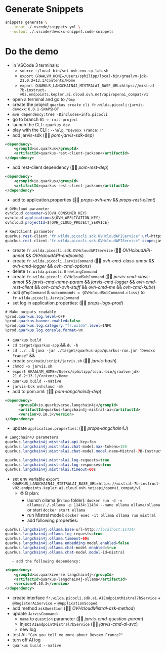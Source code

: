 # Generate Snippets

```bash
snippets generate \
  --input ./.vscode/snippets.yml \
  --output ./.vscode/devoxx-snippet.code-snippets
```

# Do the demo

  - in VSCode 3 terminals:
    - `source ~/local-bin/set-ovh-env-sp-lab.sh`
    - `export GRAALVM_HOME=/Users/sphilipp/local-bin/graalvm-jdk-21.0.2+13.1/Contents/Home`
    - `export QUARKUS_LANGCHAIN4J_MISTRALAI_BASE_URL=https://mistral-7b-instruct-v02.endpoints.kepler.ai.cloud.ovh.net/api/openai_compat/v1`
  - open a terminal and go to `/tmp`
  - create the project `quarkus create cli fr.wilda.picocli:jarvis-devoxx:0.0.1-SNAPSHOT`
  - `mvn dependency:tree -Dincludes=info.picocli`
  - go to branch `01-✨-init-project`
  - launch the CLI : `quarkus dev`
  - play with the CLI : `--help`, `"Devoxx France!!"`
  - add jarvis-sdk (👨‍💻 _pom-jarvis-sdk-dep_)
```xml
<dependency>
    <groupId>io.quarkus</groupId>
    <artifactId>quarkus-rest-client-jackson</artifactId>
</dependency>
```
  - add rest-client dependency (👨‍💻 _pom-rest-dep_)
```xml
<dependency>
    <groupId>io.quarkus</groupId>
    <artifactId>quarkus-rest-client-jackson</artifactId>
</dependency>
```
  - add to application.properties (👨‍💻 _props-ovh-env_ && _props-rest-client_)
```java
# OVHcloud parameter
ovhcloud.consumer=${OVH_CONSUMER_KEY}
ovhcloud.application=${OVH_APPLICATION_KEY}
ovhcloud.projectId=${OVH_CLOUD_PROJECT_SERVICE}

# RestClient parameter
quarkus.rest-client."fr.wilda.picocli.sdk.OVHcloudAPIService".url=https://eu.api.ovh.com/
quarkus.rest-client."fr.wilda.picocli.sdk.OVHcloudAPIService".scope=javax.inject.Singleton 
```
  - create `fr.wilda.picocli.sdk.OVHcloudAPIService` (👨‍💻 _OVHcloudAPI-annot_ && _OVHcloudAPI-endpoints_)
  - create `fr.wilda.picocli.JarvisCommand` (👨‍💻 _ovh-cmd-class-annot_ && _ovh-cmd-logger_ && _ovh-cmd-options_)
  - delete `fr.wilda.picocli.GreetingCommand`
  - create `fr.wilda.picocli.OVHcloudSubCommand` (👨‍💻 _jarvis-cmd-class-annot_ && _jarvis-cmd-name-param_ && _jarvis-cmd-logger_ && _ovh-cmd-rest-client_ && _ovh-cmd-ovh-stuff_ && _ovh-cmd-me_ && _ovh-cmd-kube_) 
  - add `@TopCommand` & `subcommands = {OVHcloudSubCommand.class}` to `fr.wilda.picocli.JarvisCommand`
  - set log in application.properties: (👨‍💻 _props-logs-prod_)
```java
# Make outputs readable
%prod.quarkus.log.level=OFF
%prod.quarkus.banner.enabled=false
%prod.quarkus.log.category."fr.wilda".level=INFO
%prod.quarkus.log.console.format=%m
```
  - `quarkus build`
  - `cd target/quarkus-app` && `du -h`
  - `cd ../..` & `java -jar ./target/quarkus-app/quarkus-run.jar "Devoxx France"` && 
  - create `src/main/script/jarvis.sh` (👨‍💻 _jarvis-bash_)
  - `chmod +x jarvis.sh`
  - `export GRAALVM_HOME=/Users/sphilipp/local-bin/graalvm-jdk-21.0.2+13.1/Contents/Home`
  - `quarkus build --native`
  - `jarvis-bck ovhcloud -mk`
  - add to pom.xml: (👨‍💻 _pom-langchain4j-dep_)
```xml
<dependency>
      <groupId>io.quarkiverse.langchain4j</groupId>
      <artifactId>quarkus-langchain4j-mistral-ai</artifactId>
      <version>0.10.3</version>
</dependency>  
```
  - update `application.properties`: (👨‍💻 _props-langchain4J_)
```java
# Langchain4J parameters
quarkus.langchain4j.mistralai.api-key=foo
quarkus.langchain4j.mistralai.chat-model.max-tokens=150
quarkus.langchain4j.mistralai.chat-model.model-name=Mistral-7B-Instruct-v0.2

quarkus.langchain4j.mistralai.log-requests=true
quarkus.langchain4j.mistralai.log-responses=true
quarkus.langchain4j.mistralai.timeout=60s    
```
  - set env variable `export QUARKUS_LANGCHAIN4J_MISTRALAI_BASE_URL=https://mistral-7b-instruct-v02.endpoints.kepler.ai.cloud.ovh.net/api/openai_compat/v1`
     - ⛑️ B plan: 
        - launch ollama (in `tmp` folder): `docker run -d -v ollama:/./.ollama -p 11434:11434 --name ollama ollama/ollama` or start `docker start ollama`
        - run Mistral model: `docker exec -it ollama ollama run mistral`
        - add following properties:
```java
quarkus.langchain4j.ollama.base-url=http://localhost:11434/
quarkus.langchain4j.ollama.log-requests=true
quarkus.langchain4j.ollama.timeout=60s    
quarkus.langchain4j.ollama.embedding-model.enabled=false
quarkus.langchain4j.ollama.chat-model.enabled=true              
quarkus.langchain4j.ollama.chat-model.model-id=mistral
```        
       - add the following dependency:
```xml
<dependency>
    <groupId>io.quarkiverse.langchain4j</groupId>
    <artifactId>quarkus-langchain4j-ollama</artifactId>
    <version>0.10.3</version>
</dependency>
```  
  - create interface `fr.wilda.picocli.sdk.ai.AIEndpointMistral7bService` + `@RegisterAiService` + `@ApplicationScoped`
  - add method `askQuestion` (👨‍💻 _OVHcloudMistral-ask-method_)
  - update `JarvisCommand`:
    - `name` to `question` parameter (👨‍💻 _jarvis-cmd-question-param_)
    - inject `AIEndpointMistral7bService` (👨‍💻 _jarvis-cmd-ai-svc_)
    - new log
  - test AI: `"Can you tell me more abour Devoxx France?"`
  - turn off AI log
  - `quarkus build --native`